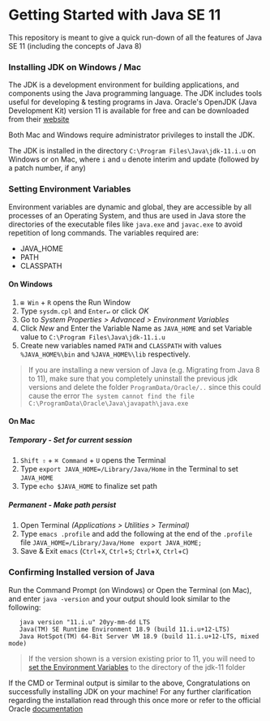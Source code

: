 # Getting Started with Java SE 11
This repository is meant to give a quick run-down of all the features of Java SE 11 (including the concepts of Java 8)
<!--##Pre-Setup-->
### Installing JDK on Windows / Mac
The JDK is a development environment for building applications, and components using the Java programming language. The JDK includes tools useful for developing & testing programs in Java. 
Oracle's OpenJDK (Java Development Kit) version 11 is available for free and can be downloaded from their [website](https://www.oracle.com/technetwork/java/javase/downloads/jdk11-downloads-5066655.html)

Both Mac and Windows require administrator privileges to install the JDK.  

The JDK is installed in the directory `C:\Program Files\Java\jdk-11.i.u` on Windows or  on Mac, where `i` and `u` denote interim and update (followed by a patch number, if any)

### Setting Environment Variables
Environment variables are dynamic and global, they are accessible by all processes of an Operating System, and thus are used in Java store the directories of the executable files like `java.exe` and `javac.exe` to avoid repetition of long commands.
The variables required are: 
* JAVA_HOME
* PATH
* CLASSPATH


#### On Windows
1. `⊞ Win` + `R` opens the Run Window
2. Type `sysdm.cpl` and `Enter↵` or click *OK*
3. Go to *System Properties > Advanced > Environment Variables*
4. Click *New* and Enter the Variable Name as `JAVA_HOME` and set Variable value to `C:\Program Files\Java\jdk-11.i.u`
5. Create new variables named `PATH` and `CLASSPATH` with values `%JAVA_HOME%\bin` and `%JAVA_HOME%\lib` respectively.
<!--https://stackoverflow.com/questions/26864662/the-system-cannot-find-the-file-c-programdata-oracle-java-javapath-java-exe-->
> If you are installing a new version of Java (e.g. Migrating from Java 8 to 11), make sure that you completely uninstall the previous jdk versions and delete the folder `ProgramData/Oracle/..` since this could cause the error `The system cannot find the file C:\ProgramData\Oracle\Java\javapath\java.exe`
#### On Mac
##### Temporary - Set for current session
1. `Shift ⇧` + `⌘ Command` + `U` opens the Terminal
2. Type `export JAVA_HOME=/Library/Java/Home` in the Terminal to set `JAVA_HOME`
3. Type `echo $JAVA_HOME` to finalize set path 
##### Permanent - Make path persist
1. Open Terminal *(Applications > Utilities > Terminal)*
2. Type `emacs .profile` and add the following at the end of the `.profile` file
`
JAVA_HOME=/Library/Java/Home 
`
`
export JAVA_HOME;
`
3. Save & Exit `emacs` (`Ctrl`+`X`, `Ctrl`+`S`; `Ctrl`+`X`, `Ctrl`+`C`)

<!--http://www.sajeconsultants.com/how-to-set-java_home-on-mac-os-x/-->
### Confirming Installed version of Java 

Run the Command Prompt (on Windows) or Open the Terminal (on Mac), and enter `java -version` and your output should look similar to the following:
```
   java version "11.i.u" 20yy-mm-dd LTS
   Java(TM) SE Runtime Environment 18.9 (build 11.i.u+12-LTS)
   Java HotSpot(TM) 64-Bit Server VM 18.9 (build 11.i.u+12-LTS, mixed mode)
```
>If the version shown is a version existing prior to 11, you will need to [set the Environment Variables](#setting-environment-variables) to the directory of the jdk-11 folder

If the CMD or Terminal output is similar to the above, Congratulations on successfully installing JDK on your machine!
For any further clarification regarding the installation read through this once more or refer to the official Oracle [documentation](https://docs.oracle.com/en/java/javase/11/install/overview-jdk-installation.html#GUID-8677A77F-231A-40F7-98B9-1FD0B48C346A)
